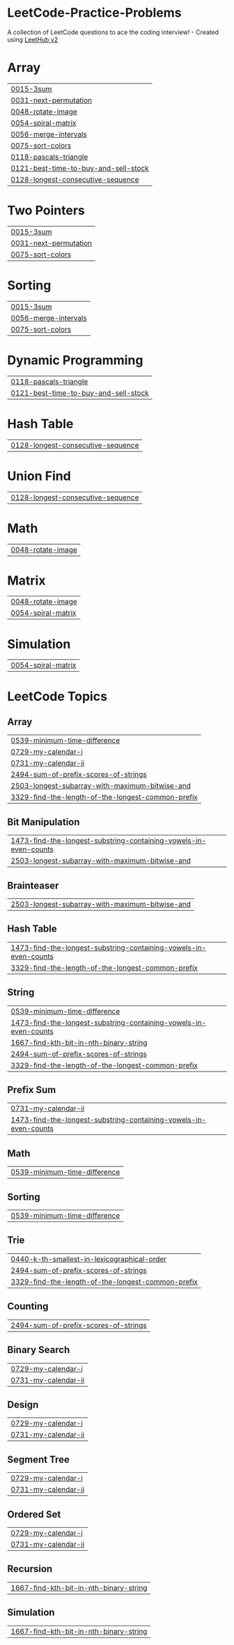 # LeetCode-Practice-Problems
A collection of LeetCode questions to ace the coding interview! - Created using [LeetHub v2](https://github.com/arunbhardwaj/LeetHub-2.0)


# Array
|  |
| ------- |
| [0015-3sum](https://github.com/anushka-cseatmnc/LeetCode-Practice-Problems/tree/master/0015-3sum) |
| [0031-next-permutation](https://github.com/anushka-cseatmnc/LeetCode-Practice-Problems/tree/master/0031-next-permutation) |
| [0048-rotate-image](https://github.com/anushka-cseatmnc/LeetCode-Practice-Problems/tree/master/0048-rotate-image) |
| [0054-spiral-matrix](https://github.com/anushka-cseatmnc/LeetCode-Practice-Problems/tree/master/0054-spiral-matrix) |
| [0056-merge-intervals](https://github.com/anushka-cseatmnc/LeetCode-Practice-Problems/tree/master/0056-merge-intervals) |
| [0075-sort-colors](https://github.com/anushka-cseatmnc/LeetCode-Practice-Problems/tree/master/0075-sort-colors) |
| [0118-pascals-triangle](https://github.com/anushka-cseatmnc/LeetCode-Practice-Problems/tree/master/0118-pascals-triangle) |
| [0121-best-time-to-buy-and-sell-stock](https://github.com/anushka-cseatmnc/LeetCode-Practice-Problems/tree/master/0121-best-time-to-buy-and-sell-stock) |
| [0128-longest-consecutive-sequence](https://github.com/anushka-cseatmnc/LeetCode-Practice-Problems/tree/master/0128-longest-consecutive-sequence) |
# Two Pointers
|  |
| ------- |
| [0015-3sum](https://github.com/anushka-cseatmnc/LeetCode-Practice-Problems/tree/master/0015-3sum) |
| [0031-next-permutation](https://github.com/anushka-cseatmnc/LeetCode-Practice-Problems/tree/master/0031-next-permutation) |
| [0075-sort-colors](https://github.com/anushka-cseatmnc/LeetCode-Practice-Problems/tree/master/0075-sort-colors) |
# Sorting
|  |
| ------- |
| [0015-3sum](https://github.com/anushka-cseatmnc/LeetCode-Practice-Problems/tree/master/0015-3sum) |
| [0056-merge-intervals](https://github.com/anushka-cseatmnc/LeetCode-Practice-Problems/tree/master/0056-merge-intervals) |
| [0075-sort-colors](https://github.com/anushka-cseatmnc/LeetCode-Practice-Problems/tree/master/0075-sort-colors) |
# Dynamic Programming
|  |
| ------- |
| [0118-pascals-triangle](https://github.com/anushka-cseatmnc/LeetCode-Practice-Problems/tree/master/0118-pascals-triangle) |
| [0121-best-time-to-buy-and-sell-stock](https://github.com/anushka-cseatmnc/LeetCode-Practice-Problems/tree/master/0121-best-time-to-buy-and-sell-stock) |
# Hash Table
|  |
| ------- |
| [0128-longest-consecutive-sequence](https://github.com/anushka-cseatmnc/LeetCode-Practice-Problems/tree/master/0128-longest-consecutive-sequence) |
# Union Find
|  |
| ------- |
| [0128-longest-consecutive-sequence](https://github.com/anushka-cseatmnc/LeetCode-Practice-Problems/tree/master/0128-longest-consecutive-sequence) |
# Math
|  |
| ------- |
| [0048-rotate-image](https://github.com/anushka-cseatmnc/LeetCode-Practice-Problems/tree/master/0048-rotate-image) |
# Matrix
|  |
| ------- |
| [0048-rotate-image](https://github.com/anushka-cseatmnc/LeetCode-Practice-Problems/tree/master/0048-rotate-image) |
| [0054-spiral-matrix](https://github.com/anushka-cseatmnc/LeetCode-Practice-Problems/tree/master/0054-spiral-matrix) |
# Simulation
|  |
| ------- |
| [0054-spiral-matrix](https://github.com/anushka-cseatmnc/LeetCode-Practice-Problems/tree/master/0054-spiral-matrix) |
<!---LeetCode Topics Start-->
# LeetCode Topics
## Array
|  |
| ------- |
| [0539-minimum-time-difference](https://github.com/anushka-cseatmnc/LeetCode-Practice-Problems/tree/master/0539-minimum-time-difference) |
| [0729-my-calendar-i](https://github.com/anushka-cseatmnc/LeetCode-Practice-Problems/tree/master/0729-my-calendar-i) |
| [0731-my-calendar-ii](https://github.com/anushka-cseatmnc/LeetCode-Practice-Problems/tree/master/0731-my-calendar-ii) |
| [2494-sum-of-prefix-scores-of-strings](https://github.com/anushka-cseatmnc/LeetCode-Practice-Problems/tree/master/2494-sum-of-prefix-scores-of-strings) |
| [2503-longest-subarray-with-maximum-bitwise-and](https://github.com/anushka-cseatmnc/LeetCode-Practice-Problems/tree/master/2503-longest-subarray-with-maximum-bitwise-and) |
| [3329-find-the-length-of-the-longest-common-prefix](https://github.com/anushka-cseatmnc/LeetCode-Practice-Problems/tree/master/3329-find-the-length-of-the-longest-common-prefix) |
## Bit Manipulation
|  |
| ------- |
| [1473-find-the-longest-substring-containing-vowels-in-even-counts](https://github.com/anushka-cseatmnc/LeetCode-Practice-Problems/tree/master/1473-find-the-longest-substring-containing-vowels-in-even-counts) |
| [2503-longest-subarray-with-maximum-bitwise-and](https://github.com/anushka-cseatmnc/LeetCode-Practice-Problems/tree/master/2503-longest-subarray-with-maximum-bitwise-and) |
## Brainteaser
|  |
| ------- |
| [2503-longest-subarray-with-maximum-bitwise-and](https://github.com/anushka-cseatmnc/LeetCode-Practice-Problems/tree/master/2503-longest-subarray-with-maximum-bitwise-and) |
## Hash Table
|  |
| ------- |
| [1473-find-the-longest-substring-containing-vowels-in-even-counts](https://github.com/anushka-cseatmnc/LeetCode-Practice-Problems/tree/master/1473-find-the-longest-substring-containing-vowels-in-even-counts) |
| [3329-find-the-length-of-the-longest-common-prefix](https://github.com/anushka-cseatmnc/LeetCode-Practice-Problems/tree/master/3329-find-the-length-of-the-longest-common-prefix) |
## String
|  |
| ------- |
| [0539-minimum-time-difference](https://github.com/anushka-cseatmnc/LeetCode-Practice-Problems/tree/master/0539-minimum-time-difference) |
| [1473-find-the-longest-substring-containing-vowels-in-even-counts](https://github.com/anushka-cseatmnc/LeetCode-Practice-Problems/tree/master/1473-find-the-longest-substring-containing-vowels-in-even-counts) |
| [1667-find-kth-bit-in-nth-binary-string](https://github.com/anushka-cseatmnc/LeetCode-Practice-Problems/tree/master/1667-find-kth-bit-in-nth-binary-string) |
| [2494-sum-of-prefix-scores-of-strings](https://github.com/anushka-cseatmnc/LeetCode-Practice-Problems/tree/master/2494-sum-of-prefix-scores-of-strings) |
| [3329-find-the-length-of-the-longest-common-prefix](https://github.com/anushka-cseatmnc/LeetCode-Practice-Problems/tree/master/3329-find-the-length-of-the-longest-common-prefix) |
## Prefix Sum
|  |
| ------- |
| [0731-my-calendar-ii](https://github.com/anushka-cseatmnc/LeetCode-Practice-Problems/tree/master/0731-my-calendar-ii) |
| [1473-find-the-longest-substring-containing-vowels-in-even-counts](https://github.com/anushka-cseatmnc/LeetCode-Practice-Problems/tree/master/1473-find-the-longest-substring-containing-vowels-in-even-counts) |
## Math
|  |
| ------- |
| [0539-minimum-time-difference](https://github.com/anushka-cseatmnc/LeetCode-Practice-Problems/tree/master/0539-minimum-time-difference) |
## Sorting
|  |
| ------- |
| [0539-minimum-time-difference](https://github.com/anushka-cseatmnc/LeetCode-Practice-Problems/tree/master/0539-minimum-time-difference) |
## Trie
|  |
| ------- |
| [0440-k-th-smallest-in-lexicographical-order](https://github.com/anushka-cseatmnc/LeetCode-Practice-Problems/tree/master/0440-k-th-smallest-in-lexicographical-order) |
| [2494-sum-of-prefix-scores-of-strings](https://github.com/anushka-cseatmnc/LeetCode-Practice-Problems/tree/master/2494-sum-of-prefix-scores-of-strings) |
| [3329-find-the-length-of-the-longest-common-prefix](https://github.com/anushka-cseatmnc/LeetCode-Practice-Problems/tree/master/3329-find-the-length-of-the-longest-common-prefix) |
## Counting
|  |
| ------- |
| [2494-sum-of-prefix-scores-of-strings](https://github.com/anushka-cseatmnc/LeetCode-Practice-Problems/tree/master/2494-sum-of-prefix-scores-of-strings) |
## Binary Search
|  |
| ------- |
| [0729-my-calendar-i](https://github.com/anushka-cseatmnc/LeetCode-Practice-Problems/tree/master/0729-my-calendar-i) |
| [0731-my-calendar-ii](https://github.com/anushka-cseatmnc/LeetCode-Practice-Problems/tree/master/0731-my-calendar-ii) |
## Design
|  |
| ------- |
| [0729-my-calendar-i](https://github.com/anushka-cseatmnc/LeetCode-Practice-Problems/tree/master/0729-my-calendar-i) |
| [0731-my-calendar-ii](https://github.com/anushka-cseatmnc/LeetCode-Practice-Problems/tree/master/0731-my-calendar-ii) |
## Segment Tree
|  |
| ------- |
| [0729-my-calendar-i](https://github.com/anushka-cseatmnc/LeetCode-Practice-Problems/tree/master/0729-my-calendar-i) |
| [0731-my-calendar-ii](https://github.com/anushka-cseatmnc/LeetCode-Practice-Problems/tree/master/0731-my-calendar-ii) |
## Ordered Set
|  |
| ------- |
| [0729-my-calendar-i](https://github.com/anushka-cseatmnc/LeetCode-Practice-Problems/tree/master/0729-my-calendar-i) |
| [0731-my-calendar-ii](https://github.com/anushka-cseatmnc/LeetCode-Practice-Problems/tree/master/0731-my-calendar-ii) |
## Recursion
|  |
| ------- |
| [1667-find-kth-bit-in-nth-binary-string](https://github.com/anushka-cseatmnc/LeetCode-Practice-Problems/tree/master/1667-find-kth-bit-in-nth-binary-string) |
## Simulation
|  |
| ------- |
| [1667-find-kth-bit-in-nth-binary-string](https://github.com/anushka-cseatmnc/LeetCode-Practice-Problems/tree/master/1667-find-kth-bit-in-nth-binary-string) |
<!---LeetCode Topics End-->